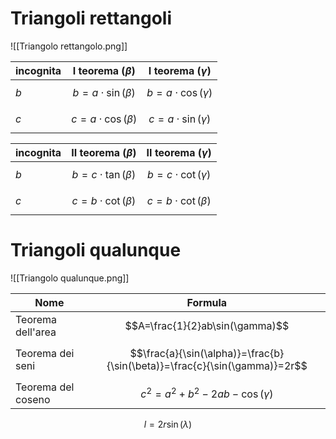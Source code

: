 # Triangoli rettangoli
![[Triangolo rettangolo.png]]

| incognita | I teorema ($\beta$)      | I teorema ($\gamma$)     |
| --------- | ------------------------ | ------------------------ |
| $b$       | $$b=a\cdot \sin(\beta)$$ | $$b=a\cdot\cos(\gamma)$$ |
| $c$       | $$c=a\cdot\cos(\beta)$$  | $$c=a\cdot\sin(\gamma)$$ |

| incognita | II teorema ($\beta$)    | II teorema ($\gamma$)    |
| --------- | ----------------------- | ------------------------ |
| $b$       | $$b=c\cdot\tan(\beta)$$ | $$b=c\cdot\cot(\gamma)$$ |
| $c$       | $$c=b\cdot\cot(\beta)$$ | $$c=b\cdot\cot(\beta)$$  |

# Triangoli qualunque
![[Triangolo qualunque.png]]

| Nome               | Formula                                                                    |
| ------------------ | -------------------------------------------------------------------------- |
| Teorema dell'area  | $$A=\frac{1}{2}ab\sin(\gamma)$$                                            |
| Teorema dei seni   | $$\frac{a}{\sin(\alpha)}=\frac{b}{\sin(\beta)}=\frac{c}{\sin(\gamma)}=2r$$ |
| Teorema del coseno | $$c^2=a^2+b^2-2ab-\cos(\gamma)$$                                           |
$$l=2r\sin(\lambda)$$